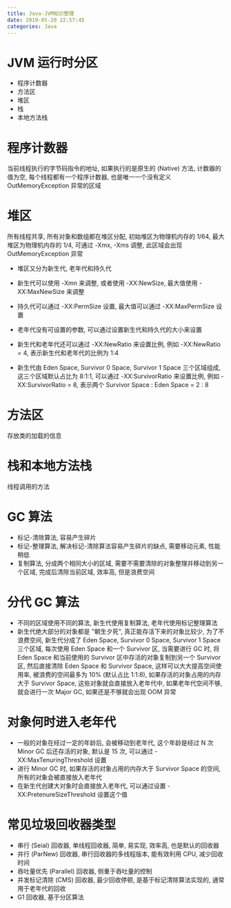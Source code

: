 ```yaml
---
title: Java-JVM知识整理
date: 2019-05-20 22:57:45
categories: Java
---
```


# JVM 运行时分区

* 程序计数器
* 方法区
* 堆区
* 栈
* 本地方法栈

<!-- more -->

# 程序计数器

当前线程执行的字节码指令的地址, 如果执行的是原生的 (Native) 方法, 计数器的值为空, 每个线程都有一个程序计数器, 也是唯一一个没有定义 OutMemoryException 异常的区域

# 堆区 

所有线程共享, 所有对象和数组都在堆区分配, 初始堆区为物理机内存的 1/64, 最大堆区为物理机内存的 1/4, 可通过 -Xmx, -Xms 调整, 此区域会出现 OutMemoryException 异常

* 堆区又分为新生代, 老年代和持久代
* 新生代可以使用 -Xmn 来调整, 或者使用 -XX:NewSize, 最大值使用 -XX:MaxNewSize 来调整
* 持久代可以通过 -XX:PermSize 设置, 最大值可以通过 -XX:MaxPermSize 设置
* 老年代没有可设置的参数, 可以通过设置新生代和持久代的大小来设置

* 新生代和老年代还可以通过 -XX:NewRatio 来设置比例, 例如 -XX:NewRatio = 4, 表示新生代和老年代的比例为 1:4

* 新生代由 Eden Space, Survivor 0 Space, Survivor 1 Space 三个区域组成, 这三个区域默认占比为 8:1:1, 可以通过 -XX:SurvivorRatio 来设置比例, 例如 -XX:SurvivorRatio = 8, 表示两个 Survivor Space : Eden Space = 2 : 8

# 方法区

存放类的加载的信息

# 栈和本地方法栈

线程调用的方法

# GC 算法

* 标记-清除算法, 容易产生碎片
* 标记-整理算法, 解决标记-清除算法容易产生碎片的缺点, 需要移动元素, 性能稍低
* 复制算法, 分成两个相同大小的区域, 需要不需要清除的对象整理并移动到另一个区域, 完成后清除当前区域, 效率高, 但是浪费空间

# 分代 GC 算法

* 不同的区域使用不同的算法, 新生代使用复制算法, 老年代使用标记整理算法
* 新生代绝大部分的对象都是 "朝生夕死", 真正能存活下来的对象比较少, 为了不浪费空间, 新生代分成了 Eden Space, Survivor 0 Space, Survivor 1 Space 三个区域, 每次使用 Eden Space 和一个 Survivor 区, 当需要进行 GC 时, 将 Eden Space 和当前使用的 Survivor 区中存活的对象复制到另一个 Survivor 区, 然后直接清除 Eden Space 和 Survivor Space, 这样可以大大提高空间使用率, 被浪费的空间最多为 10% (默认占比 1:1:8), 如果存活的对象占用的内存大于 Survivor Space, 这些对象就会直接放入老年代中, 如果老年代空间不够, 就会进行一次 Major GC, 如果还是不够就会出现 OOM 异常

# 对象何时进入老年代

* 一般的对象在经过一定的年龄后, 会被移动到老年代, 这个年龄是经过 N 次 Minor GC 后还存活的对象, 默认是 15 次, 可以通过 -XX:MaxTenuringThreshold 设置
* 进行 Minor GC 时, 如果存活的对象占用的内存大于 Survivor Space 的空间, 所有的对象会被直接放入老年代
* 在新生代创建大对象时会直接放入老年代, 可以通过设置 -XX:PretenureSizeThreshold 设置这个值


# 常见垃圾回收器类型

* 串行 (Seial) 回收器, 单线程回收器, 简单, 易实现, 效率高, 也是默认的回收器
* 并行 (ParNew) 回收器, 串行回收器的多线程版本, 能有效利用 CPU, 减少回收时间
* 吞吐量优先 (Parallel) 回收器, 侧重于吞吐量的控制
* 并发标记清除 (CMS) 回收器, 最少回收停顿, 是基于标记清除算法实现的, 通常用于老年代的回收
* G1 回收器, 基于分区算法